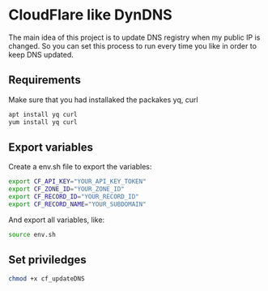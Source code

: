 # CloudFlare like DynDNS

The main idea of this project is to update DNS registry when my public IP is changed. So you can set this process to run every time you like in order to keep DNS updated.

## Requirements

Make sure that you had installaked the packakes yq, curl

```bash
apt install yq curl
yum install yq curl
```

## Export variables

Create a env.sh file to export the variables:

```bash
export CF_API_KEY="YOUR_API_KEY_TOKEN"
export CF_ZONE_ID="YOUR_ZONE_ID"
export CF_RECORD_ID="YOUR_RECORD_ID"
export CF_RECORD_NAME="YOUR_SUBDOMAIN"
```

And export all variables, like:

```bash
source env.sh
```

## Set priviledges

```bash
chmod +x cf_updateDNS
```